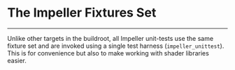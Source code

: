 # The Impeller Fixtures Set
---------------------------

Unlike other targets in the buildroot, all Impeller unit-tests use the same fixture set and are invoked using a single test harness (`impeller_unittest`). This is for convenience but also to make working with shader libraries easier.
